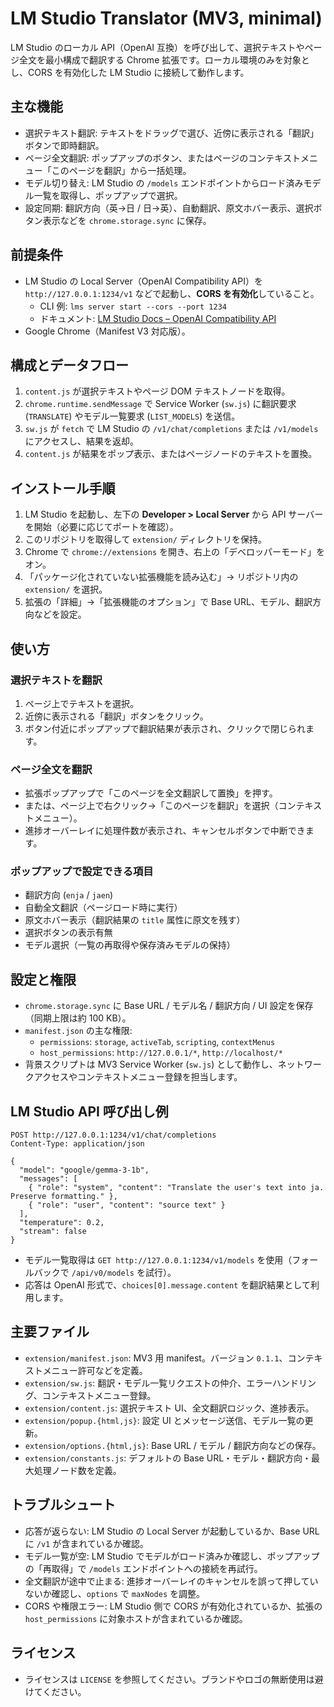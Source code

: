 # LM Studio Translator (MV3, minimal)

LM Studio のローカル API（OpenAI 互換）を呼び出して、選択テキストやページ全文を最小構成で翻訳する Chrome 拡張です。ローカル環境のみを対象とし、CORS を有効化した LM Studio に接続して動作します。

## 主な機能
- 選択テキスト翻訳: テキストをドラッグで選び、近傍に表示される「翻訳」ボタンで即時翻訳。
- ページ全文翻訳: ポップアップのボタン、またはページのコンテキストメニュー「このページを翻訳」から一括処理。
- モデル切り替え: LM Studio の `/models` エンドポイントからロード済みモデル一覧を取得し、ポップアップで選択。
- 設定同期: 翻訳方向（英→日 / 日→英）、自動翻訳、原文ホバー表示、選択ボタン表示などを `chrome.storage.sync` に保存。

## 前提条件
- LM Studio の Local Server（OpenAI Compatibility API）を `http://127.0.0.1:1234/v1` などで起動し、**CORS を有効化**していること。
  - CLI 例: `lms server start --cors --port 1234`
  - ドキュメント: [LM Studio Docs – OpenAI Compatibility API](https://lmstudio.ai/docs/local-server/openai-compatibility-api)
- Google Chrome（Manifest V3 対応版）。

## 構成とデータフロー
1. `content.js` が選択テキストやページ DOM テキストノードを取得。
2. `chrome.runtime.sendMessage` で Service Worker (`sw.js`) に翻訳要求 (`TRANSLATE`) やモデル一覧要求 (`LIST_MODELS`) を送信。
3. `sw.js` が `fetch` で LM Studio の `/v1/chat/completions` または `/v1/models` にアクセスし、結果を返却。
4. `content.js` が結果をポップ表示、またはページノードのテキストを置換。

## インストール手順
1. LM Studio を起動し、左下の **Developer > Local Server** から API サーバーを開始（必要に応じてポートを確認）。
2. このリポジトリを取得して `extension/` ディレクトリを保持。
3. Chrome で `chrome://extensions` を開き、右上の「デベロッパーモード」をオン。
4. 「パッケージ化されていない拡張機能を読み込む」→ リポジトリ内の `extension/` を選択。
5. 拡張の「詳細」→「拡張機能のオプション」で Base URL、モデル、翻訳方向などを設定。

## 使い方
### 選択テキストを翻訳
1. ページ上でテキストを選択。
2. 近傍に表示される「翻訳」ボタンをクリック。
3. ボタン付近にポップアップで翻訳結果が表示され、クリックで閉じられます。

### ページ全文を翻訳
- 拡張ポップアップで「このページを全文翻訳して置換」を押す。
- または、ページ上で右クリック→「このページを翻訳」を選択（コンテキストメニュー）。
- 進捗オーバーレイに処理件数が表示され、キャンセルボタンで中断できます。

### ポップアップで設定できる項目
- 翻訳方向 (`enja` / `jaen`)
- 自動全文翻訳（ページロード時に実行）
- 原文ホバー表示（翻訳結果の `title` 属性に原文を残す）
- 選択ボタンの表示有無
- モデル選択（一覧の再取得や保存済みモデルの保持）

## 設定と権限
- `chrome.storage.sync` に Base URL / モデル名 / 翻訳方向 / UI 設定を保存（同期上限は約 100 KB）。
- `manifest.json` の主な権限:
  - `permissions`: `storage`, `activeTab`, `scripting`, `contextMenus`
  - `host_permissions`: `http://127.0.0.1/*`, `http://localhost/*`
- 背景スクリプトは MV3 Service Worker (`sw.js`) として動作し、ネットワークアクセスやコンテキストメニュー登録を担当します。

## LM Studio API 呼び出し例
```http
POST http://127.0.0.1:1234/v1/chat/completions
Content-Type: application/json

{
  "model": "google/gemma-3-1b",
  "messages": [
    { "role": "system", "content": "Translate the user's text into ja. Preserve formatting." },
    { "role": "user", "content": "source text" }
  ],
  "temperature": 0.2,
  "stream": false
}
```

- モデル一覧取得は `GET http://127.0.0.1:1234/v1/models` を使用（フォールバックで `/api/v0/models` を試行）。
- 応答は OpenAI 形式で、`choices[0].message.content` を翻訳結果として利用します。

## 主要ファイル
- `extension/manifest.json`: MV3 用 manifest。バージョン `0.1.1`、コンテキストメニュー許可などを定義。
- `extension/sw.js`: 翻訳・モデル一覧リクエストの仲介、エラーハンドリング、コンテキストメニュー登録。
- `extension/content.js`: 選択テキスト UI、全文翻訳ロジック、進捗表示。
- `extension/popup.{html,js}`: 設定 UI とメッセージ送信、モデル一覧の更新。
- `extension/options.{html,js}`: Base URL / モデル / 翻訳方向などの保存。
- `extension/constants.js`: デフォルトの Base URL・モデル・翻訳方向・最大処理ノード数を定義。

## トラブルシュート
- 応答が返らない: LM Studio の Local Server が起動しているか、Base URL に `/v1` が含まれているか確認。
- モデル一覧が空: LM Studio でモデルがロード済みか確認し、ポップアップの「再取得」で `/models` エンドポイントへの接続を再試行。
- 全文翻訳が途中で止まる: 進捗オーバーレイのキャンセルを誤って押していないか確認し、`options` で `maxNodes` を調整。
- CORS や権限エラー: LM Studio 側で CORS が有効化されているか、拡張の `host_permissions` に対象ホストが含まれているか確認。

## ライセンス
- ライセンスは `LICENSE` を参照してください。ブランドやロゴの無断使用は避けてください。
